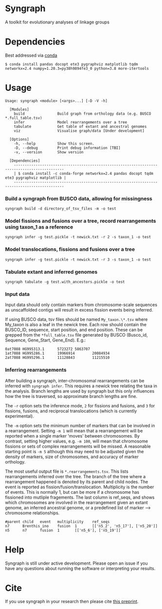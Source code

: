 # Syngraph
A toolkit for evolutionary analyses of linkage groups

# Dependencies
Best addressed via [conda](https://docs.conda.io/en/latest/miniconda.html)

```
$ conda install pandas docopt ete3 pygraphviz matplotlib tqdm networkx=2.4 numpy=1.20.3=py38h9894fe3_0 python=3.8 more-itertools
```

# Usage
```
Usage: syngraph <module> [<args>...] [-D -V -h]

  [Modules]
    build               Build graph from orthology data (e.g. BUSCO *.full_table.tsv)
    infer               Model rearrangements over a tree
    tabulate            Get table of extant and ancestral genomes
    viz                 Visualise graph/data [Under development]
    
  [Options]
    -h, --help          Show this screen.
    -D, --debug         Print debug information [TBI]
    -v, --version       Show version

  [Dependencies] 
    ---------------------------------------------------------------------------------------------
    | $ conda install -c conda-forge networkx=2.4 pandas docopt tqdm ete3 pygraphviz matplotlib |
    ---------------------------------------------------------------------------------------------
```

### Build a syngraph from BUSCO data, allowing for missingness
```
syngraph build -d directory_of_tsv_files -m -o test
```

### Model fissions and fusions over a tree, record rearrangements using taxon_1 as a reference
```
syngraph infer -g test.pickle -t newick.txt -r 2 -s taxon_1 -o test
```

### Model translocations, fissions and fusions over a tree
```
syngraph infer -g test.pickle -t newick.txt -r 3 -s taxon_1 -o test
```

### Tabulate extant and inferred genomes
```
syngraph tabulate -g test.with_ancestors.pickle -o test
```

### Input data

Input data should only contain markers from chromosome-scale sequences as unscaffolded contigs will result in excess fission events being inferred.

If using BUSCO data, tsv files should be named `My_taxon.\*.tsv` where My_taxon is also a leaf in the newick tree. Each row should contain the BUSCO_ID, sequence, start position, and end position. These can be grepped from the `*full_table.tsv` file generated by BUSCO (Busco_id, Sequence, Gene_Start, Gene_End). E.g.:
```
0at7088 HG995313.1      5723272 5863707
1at7088 HG995286.1      19966914        20084934
2at7088 HG995296.1      11128843        11215510
```

### Inferring rearrangements

After building a syngraph, inter-chromosomal rearrangements can be inferred with `syngraph infer`. This requires a newick tree relating the taxa in the analysis. Branch lengths are used by syngraph but this only influences how the tree is traversed, so approximate branch lengths are fine.  

The `-r` option sets the inference mode, `2` for fissions and fusions, and `3` for fissions, fusions, and reciprocal translocations (which is currently experimental).

The `-m` option sets the minimum number of markers that can be involved in a rearrangement. Setting `-m 1` will mean that a rearrangement will be reported when a single marker 'moves' between chromosomes. By contrast, setting higher values, e.g. `-m 100`, will mean that chromosome fissions or sets of complex rearrangements will be missed. A reasonable starting point is `-m 5` although this may need to be adjusted given the density of markers, size of chromosomes, and accuracy of marker orthology.

The most useful output file is `*.rearrangements.tsv`. This lists rearrangements inferred over the tree. The branch of the tree where a rearrangement happened is denoted by its parent and child nodes. The event is reported as fission/fusion/translocation. Multiplicity is the number of events. This is normally 1, but can be more if a chromosome has fissioned into mutliple fragements. The last column is ref_seqs, and shows which chromosomes are involved in the rearrangement given an extant genome, an inferred ancestral genome, or a predefined list of marker --> chromosome relationships.
```
#parent child   event   multiplicity    ref_seqs
n7      Brenthis_ino    fusion  1       [['n5_2', 'n5_17'], ['n5_20']]
n5      n7      fusion  1       [['n5_6'], ['n5_19']]
```

# Help

Syngraph is still under active development. Please open an issue if you have any questions about running the software or interpreting your results.

# Cite

If you use syngraph in your research then please cite [this preprint](https://www.biorxiv.org/content/10.1101/2023.09.17.558111v1).
